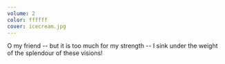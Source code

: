 ```yaml
---
volume: 2
color: ffffff
cover: icecream.jpg
---
```

O my friend -- but it is too much for my strength -- I sink under the weight of the splendour of these visions!
